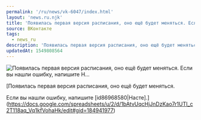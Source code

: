 ```yaml
---
permalink: '/ru/news/vk-6047/index.html'
layout: 'news.ru.njk'
title: 'Появилась первая версия расписания, оно ещё будет меняться. Если вы нашли ошибку, напишите Н'
source: ВКонтакте
tags:
  - news_ru
description: 'Появилась первая версия расписания, оно ещё будет меняться. Если вы нашли ошибку, напишите Н…'
updatedAt: 1549808564
---
```

![Появилась первая версия расписания, оно ещё будет меняться. Если вы нашли ошибку, напишите Н…](https://sun9-53.userapi.com/c850620/v850620643/b2d11/9UtCX6zYKR8.jpg)

[Появилась первая версия расписания, оно ещё будет меняться.

Если вы нашли ошибку, напишите [id86968580|Насте].](https://docs.google.com/spreadsheets/u/2/d/1bAtvUqcHjJnDzKao7r1UTI_c2T118aq_Vq1kfVohaHk/edit#gid=184941977)
